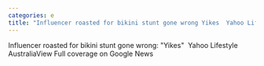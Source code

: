 ```yaml
---
categories: e
title: "Influencer roasted for bikini stunt gone wrong Yikes  Yahoo Lifestyle Australia"
---
```

Influencer roasted for bikini stunt gone wrong: "Yikes"&nbsp;&nbsp;Yahoo Lifestyle AustraliaView Full coverage on Google News